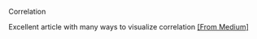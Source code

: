 Correlation 

Excellent article with many ways to visualize correlation [[From Medium]](Correlation%20%20%20https://medium.com/@szabo.bibor/how-to-create-a-seaborn-correlation-heatmap-in-python-834c0686b88e)
